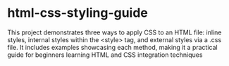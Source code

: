 # html-css-styling-guide
This project demonstrates three ways to apply CSS to an HTML file: inline styles, internal styles within the &lt;style> tag, and external styles via a .css file. It includes examples showcasing each method, making it a practical guide for beginners learning HTML and CSS integration techniques
